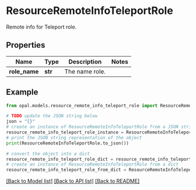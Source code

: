 # ResourceRemoteInfoTeleportRole

Remote info for Teleport role.

## Properties

Name | Type | Description | Notes
------------ | ------------- | ------------- | -------------
**role_name** | **str** | The name role. | 

## Example

```python
from opal.models.resource_remote_info_teleport_role import ResourceRemoteInfoTeleportRole

# TODO update the JSON string below
json = "{}"
# create an instance of ResourceRemoteInfoTeleportRole from a JSON string
resource_remote_info_teleport_role_instance = ResourceRemoteInfoTeleportRole.from_json(json)
# print the JSON string representation of the object
print(ResourceRemoteInfoTeleportRole.to_json())

# convert the object into a dict
resource_remote_info_teleport_role_dict = resource_remote_info_teleport_role_instance.to_dict()
# create an instance of ResourceRemoteInfoTeleportRole from a dict
resource_remote_info_teleport_role_from_dict = ResourceRemoteInfoTeleportRole.from_dict(resource_remote_info_teleport_role_dict)
```
[[Back to Model list]](../README.md#documentation-for-models) [[Back to API list]](../README.md#documentation-for-api-endpoints) [[Back to README]](../README.md)


